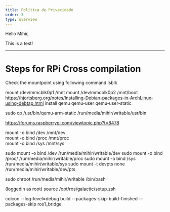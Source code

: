 ```yaml
---
title: Política de Privacidade
order: 3
type: overview
---
```

<ContentColumn>
 Hello Mihir,


This is a test!

--- 
# Steps for RPi Cross compilation
Check the mountpoint using following command
 lsblk 
 

 mount /dev/mmcblk0p1 /mnt
 mount /dev/mmcblk0p2 /mnt/boot
 https://hjortsberg.org/notes/Installing-Debian-packages-in-ArchLinux-using-debtap.html
 install qemu qemu-user qemu-user-static
 
 sudo cp /usr/bin/qemu-arm-static /run/media/mihir/writable/usr/bin
 
 https://forums.raspberrypi.com/viewtopic.php?t=8478
 
 mount -o bind /dev /mnt/dev  
mount -o bind /proc /mnt/proc  
mount -o bind /sys /mnt/sys



sudo mount -o bind /dev /run/media/mihir/writable/dev
sudo mount -o bind /proc/ /run/media/mihir/writable/proc
sudo mount -o bind /sys /run/media/mihir/writable/sys
sudo mount -t devpts none /run/media/mihir/writable/dev/pts

 sudo chroot /run/media/mihir/writable /bin/bash
 
 (loggedin as root)
 source /opt/ros/galactic/setup.zsh
 
  colcon --log-level=debug build --packages-skip-build-finished --packages-skip ros1_bridge 

  </ContentColumn>
